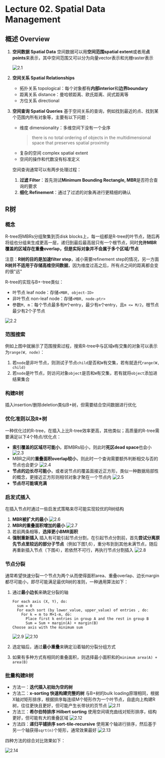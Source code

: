# Lecture 02. Spatial Data Management

## 概述 Overview

1. **空间数据 Spatial Data**
   空间数据可以用**空间范围spatial extent**或者用**点points**来表示，其中空间范围又可以分为向量vector表示和光栅raster表示

   ![2.1](images/2.1.png)

2. **空间关系 Spatial Relationships**
   - 拓扑关系 topological：每个对象都有**内部interior**和**边界boundary**
   - 距离关系 distance：曼哈顿距离、欧氏距离、闵式距离等
   - 方位关系 directional

3. **空间查询 Spatial Queries**
   基于空间关系的查询，例如找到最近的点、找到某个范围内所有对象等，主要有以下问题：
   - 维度 dimensionality：多维空间下没有一个全序
     > there is no total ordering of objects in the multidimensional space that preserves spatial proximity
   - 复杂的空间 complex spatial extent
   - 空间的操作和代数没有标准定义

   空间查询通常可以有两步处理过程：
   1. **过滤 Filter**：首先测试**Minimum Bounding Rectangle, MBR**是否符合查询的要求
   2. **细化 Refinement**：通过了过滤的对象再进行更精细的确认

## R树

### 概念

R-tree将MBRs分组聚集到页disk blocks上，每一组都是R-tree的叶节点，随后再将组也分组来生成更高一层，递归到最后最高层只有一个根节点，同时**允许MBR覆盖的区域存在重叠overlap，但是实际对象并不会属于多个区域/节点**

注意：**R树的目的是加速filter step**，减小需要refinement step的情况，另一方面**R树并不适用于存储高维空间数据**，因为维度过高之后，所有点之间的距离都会变的很"远"

R-tree的实现与B+-tree类似：

- 叶节点 leaf node：存储`<MBR, object-ID>`
- 非叶节点 non-leaf node：存储`<MBR, node-ptr>`
- 参数`M, m`：每个节点最多有`M`个entry，最少有`m`个entry，且`m <= M/2`，根节点最少有2个子节点

![2.2](images/2.2.png)

### 范围搜索

例如上图中就展示了范围搜索过程，搜索R-tree中与区域`W`有交集的对象可以表示为`range(W, node)`：

1. 若`node`是非叶节点，则测试子节点`child`是否和`W`有交集，若有就迭代`range(W, child)`
2. 若`node`是叶节点，则访问对象`object`是否和`W`有交集，若有就将`object`添加进结果集合

### 构建R树

插入insertion/删除deletion类似B+树，但需要结合空间数据进行优化

### 优化准则以及R*树

一种优化过的R-tree，在插入上比R-tree效率更高，其他类似；高质量的R-tree需要满足以下4个特点/优化点：

- **索引覆盖的区域尽可能小**，即MBRs较小，则此时**死区dead space**也会小
  ![2.3](images/2.3.png)
- MBR之间的**重叠面积overlap较小**，则此时一个查询需要额外判断相交与否的节点也会更少
  ![2.4](images/2.4.png)
- **节点的边长尽可能小**，或者说节点的覆盖面接近正方形，类似一种数据局部性的概念，更接近正方形则相邻对象才聚在一个节点内
  ![2.5](images/2.5.png)
- **节点尽可能填充满**

### 启发式插入

在插入节点时通过一些启发式策略来尽可能实现较优的R树结构

1. **MBR被扩大的最小**
   ![2.6](images/2.6.png)
2. **MBR的重叠面积增加的最小**
   ![2.7](images/2.7.png)
3. 若前两条相等，**选择更小BMR面积**
4. **强制重新插入**
   插入有可能引起节点分割，在引起节点分割前，首先**尝试分离原先节点里较远的部分子节点**（例如下图1,6），重分布到到其他未满节点，随后再重新插入节点（下图4），若依然不可行，再执行节点分割插入
   ![2.8](images/2.8.png)

### 节点分裂

通常希望快速分裂一个节点为两个从而使得面积area、重叠overlap、边长margin都尽可能小，即尽可能满足最优R树的准则，一种通用算法如下：

1. 通过**最小边长**来确定分裂的轴

   ```text
   For each axis (X, Y), do:
     sum = 0
     For each sort (by lower_value, upper_value) of entries , do:
       For k = m to M+1-m, do:
         Place first k entries in group A and the rest in group B
         Sum = Sum + margin(A) + margin(B)
   Choose axis with the minimum sum
   ```

   ![2.9](images/2.9.png)
   ![2.10](images/2.10.png)
2. 选定轴后，通过**最小重叠**来确定沿着轴的分裂分组方式
3. 如果有多种方式有相同的重叠面积，则选择最小面积和的`minimum area(A) + area(B)`

### 批量构建R树

- 方法一：**迭代插入初始为空的树**
- 方法二：**x-sorting 快速构建完整的树**
  与B+树的bulk loading原理相同，根据X轴对矩形排序，根据排序每连续M个矩形作为一个叶节点，自底向上构建R树，往往更快且更好，但可能产生长带状的页节点
  ![2.11](images/2.11.png)
- 方法三：**希尔伯特排序 Hilbert sorting**
  使用空间填充曲线对矩形排序，结构更好，但可能有大的重叠区域
  ![2.12](images/2.12.png)
- 方法四：**递归平铺排序 sort-tile-recursive**
  使用某个轴进行排序，然后基于另一个轴获得`sqrt(n)`个矩形，通常效果最好
  ![2.13](images/2.13.png)

四种方法的综合对比效果如下：

![2.14](images/2.14.png)
